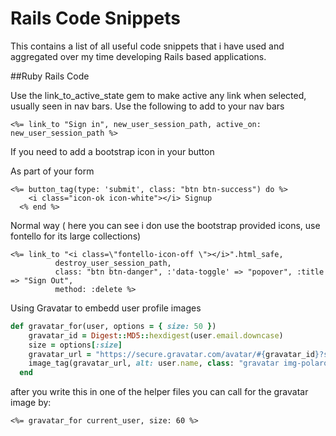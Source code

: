 Rails Code Snippets
=================

This contains a list of all useful code snippets that i have used and aggregated over my time developing Rails based applications.

##Ruby Rails Code


Use the link_to_active_state gem to make active any link when selected,  usually seen in nav bars. Use the following to add to your nav bars

```erb
<%= link_to "Sign in", new_user_session_path, active_on: new_user_session_path %>
```
If you need to add a bootstrap icon in your button

As part of your form


```erb
<%= button_tag(type: 'submit', class: "btn btn-success") do %>
    <i class="icon-ok icon-white"></i> Signup
  <% end %>
```

Normal way ( here you can see i don use the bootstrap provided icons, use fontello for its large collections)


```erb
<%= link_to "<i class=\"fontello-icon-off \"></i>".html_safe,
          destroy_user_session_path,
          class: "btn btn-danger", :'data-toggle' => "popover", :title => "Sign Out",
          method: :delete %>
```

Using Gravatar to embedd user profile images

```ruby
def gravatar_for(user, options = { size: 50 })
    gravatar_id = Digest::MD5::hexdigest(user.email.downcase)
    size = options[:size]
    gravatar_url = "https://secure.gravatar.com/avatar/#{gravatar_id}?s=#{size}"
    image_tag(gravatar_url, alt: user.name, class: "gravatar img-polaroid")
  end
```
after you write this in one of the helper files you can call for the gravatar image by:

```erb
<%= gravatar_for current_user, size: 60 %>
```



